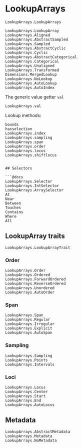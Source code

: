 
# LookupArrays

```@docs
LookupArrays.LookupArrays
```

```@docs
LookupArrays.LookupArray
LookupArrays.Aligned
LookupArrays.AbstractSampled
LookupArrays.Sampled
LookupArrays.AbstractCyclic
LookupArrays.Cyclic
LookupArrays.AbstractCategorical
LookupArrays.Categorical
LookupArrays.Unaligned
LookupArrays.Transformed
Dimensions.MergedLookup
LookupArrays.NoLookup
LookupArrays.AutoLookup
LookupArrays.AutoIndex
```

The generic value getter `val`

```@docs
LookupArrays.val
```

Lookup methods:

```@docs
bounds
hasselection
LookupArrays.index
LookupArrays.sampling
LookupArrays.span
LookupArrays.order
LookupArrays.locus
LookupArrays.shiftlocus
```
```

## Selectors

```@docs
LookupArrays.Selector
LookupArrays.IntSelector
LookupArrays.ArraySelector
At
Near
Between
Touches
Contains
Where
All
```

## LookupArray traits

```@docs
LookupArrays.LookupArrayTrait
```

### Order

```@docs
LookupArrays.Order
LookupArrays.Ordered
LookupArrays.ForwardOrdered
LookupArrays.ReverseOrdered
LookupArrays.Unordered
LookupArrays.AutoOrder
```

### Span

```@docs
LookupArrays.Span
LookupArrays.Regular
LookupArrays.Irregular
LookupArrays.Explicit
LookupArrays.AutoSpan
```

### Sampling

```@docs
LookupArrays.Sampling
LookupArrays.Points
LookupArrays.Intervals
```

### Loci

```@docs
LookupArrays.Locus
LookupArrays.Center
LookupArrays.Start
LookupArrays.End
LookupArrays.AutoLocus
```

## Metadata

```@docs
LookupArrays.AbstractMetadata
LookupArrays.Metadata
LookupArrays.NoMetadata
```
